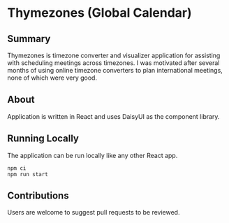 # Thymezones (Global Calendar)

## Summary
Thymezones is timezone converter and visualizer application for assisting with scheduling meetings across timezones. I was motivated after several months of using online timezone converters to plan international meetings, none of which were very good.

## About
Application is written in React and uses DaisyUI as the component library.

## Running Locally
The application can be run locally like any other React app.

```
npm ci
npm run start
```

## Contributions
Users are welcome to suggest pull requests to be reviewed.
